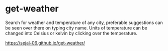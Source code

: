 # get-weather
Search for weather and temperature of any city, preferable suggestions can be seen over there on typing city name. Units of temperature can be changed into Celsius or kelvin by clicking over the temperature.

https://sejal-06.github.io/get-weather/
